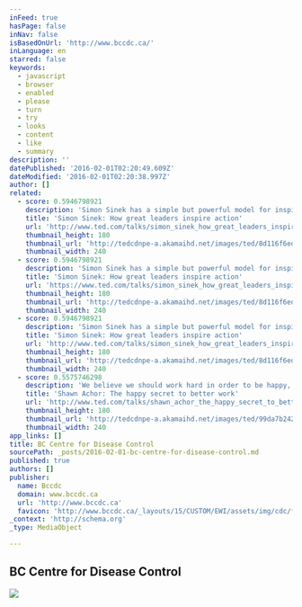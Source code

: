 ```yaml
---
inFeed: true
hasPage: false
inNav: false
isBasedOnUrl: 'http://www.bccdc.ca/'
inLanguage: en
starred: false
keywords:
  - javascript
  - browser
  - enabled
  - please
  - turn
  - try
  - looks
  - content
  - like
  - summary
description: ''
datePublished: '2016-02-01T02:20:49.609Z'
dateModified: '2016-02-01T02:20:38.997Z'
author: []
related:
  - score: 0.5946798921
    description: 'Simon Sinek has a simple but powerful model for inspirational leadership -- starting with a golden circle and the question "Why?" His examples include Apple, Martin Luther King, and the Wright brothers ...'
    title: 'Simon Sinek: How great leaders inspire action'
    url: 'http://www.ted.com/talks/simon_sinek_how_great_leaders_inspire_action'
    thumbnail_height: 180
    thumbnail_url: 'http://tedcdnpe-a.akamaihd.net/images/ted/8d116f6ed73143154a5f8fd240fa4ab6fd52b1cb_240x180.jpg?lang=en'
    thumbnail_width: 240
  - score: 0.5946798921
    description: 'Simon Sinek has a simple but powerful model for inspirational leadership -- starting with a golden circle and the question "Why?" His examples include Apple, Martin Luther King, and the Wright brothers ...'
    title: 'Simon Sinek: How great leaders inspire action'
    url: 'https://www.ted.com/talks/simon_sinek_how_great_leaders_inspire_action'
    thumbnail_height: 180
    thumbnail_url: 'http://tedcdnpe-a.akamaihd.net/images/ted/8d116f6ed73143154a5f8fd240fa4ab6fd52b1cb_240x180.jpg?lang=en'
    thumbnail_width: 240
  - score: 0.5946798921
    description: 'Simon Sinek has a simple but powerful model for inspirational leadership -- starting with a golden circle and the question "Why?" His examples include Apple, Martin Luther King, and the Wright brothers ...'
    title: 'Simon Sinek: How great leaders inspire action'
    url: 'http://www.ted.com/talks/simon_sinek_how_great_leaders_inspire_action?language=en'
    thumbnail_height: 180
    thumbnail_url: 'http://tedcdnpe-a.akamaihd.net/images/ted/8d116f6ed73143154a5f8fd240fa4ab6fd52b1cb_240x180.jpg?lang=en'
    thumbnail_width: 240
  - score: 0.5575746298
    description: 'We believe we should work hard in order to be happy, but could we be thinking about things backwards? In this fast-moving and very funny talk, psychologist Shawn Achor argues that, actually, happiness inspires us to be more productive.'
    title: 'Shawn Achor: The happy secret to better work'
    url: 'http://www.ted.com/talks/shawn_achor_the_happy_secret_to_better_work'
    thumbnail_height: 180
    thumbnail_url: 'http://tedcdnpe-a.akamaihd.net/images/ted/99da7b24202e70ffebb79d5c849556847c805d18_240x180.jpg?lang=en'
    thumbnail_width: 240
app_links: []
title: BC Centre for Disease Control
sourcePath: _posts/2016-02-01-bc-centre-for-disease-control.md
published: true
authors: []
publisher:
  name: Bccdc
  domain: www.bccdc.ca
  url: 'http://www.bccdc.ca'
  favicon: 'http://www.bccdc.ca/_layouts/15/CUSTOM/EWI/assets/img/cdc/favicon.ico'
_context: 'http://schema.org'
_type: MediaObject

---
```

<article style=""><h1>BC Centre for Disease Control</h1><img src="https://s3-us-west-2.amazonaws.com/the-grid-img/p/c82d376ec7de4dc8e0b5e142a56c128461872c74.jpg" /></article>